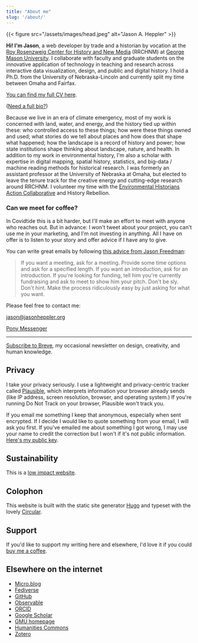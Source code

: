 ```yaml
---
title: "About me"
slug: '/about/'
---
```


<section class="bio-project">
<div class="bio-project-left">
  {{< figure src="/assets/images/head.jpeg" alt="Jason A. Heppler" >}}
  <p class="u-lead"><strong>Hi! I'm Jason</strong>, a web developer by trade and a historian by vocation at the <a href="https://rrchnm.org/">Roy Rosenzweig Center for History and New Media</a> (RRCHNM) at <a href="https://historyarthistory.gmu.edu">George Mason University</a>. I collaborate with faculty and graduate students on the innovative application of technology in teaching and research across interactive data visualization, design, and public and digital history. I hold a Ph.D. from the University of Nebraska-Lincoln and currently split my time between Omaha and Fairfax.</p>

  <p><a href="https://jasonheppler.org/files/jah-cv.pdf">You can find my full CV here</a>.</p>

  <p>(<a href="/bio/">Need a full bio?</a>)</p>

  <p>Because we live in an era of climate emergency, most of my work is concerned with land, water, and energy, and the history tied up within these: who controlled access to these things; how were these things owned and used; what stories do we tell about places and how does that shape what happened; how the landscape is a record of history and power; how state institutions shape thinking about landscape, nature, and health. In addition to my work in environmental history, I'm also a scholar with expertise in digital mapping, spatial history, statistics, and big-data / machine reading methods for historical research. I was formerly an assistant professor at the University of Nebraska at Omaha, but elected to leave the tenure track for the creative energy and cutting-edge research around RRCHNM. I volunteer my time with the <a href="https://envirodatagov.org/environmental-historians-action-collaborative/">Environmental Historians Action Collaborative</a> and History Rebellion.</p>

  <h3>Can we meet for coffee?</h3>

  <p>In Covidtide this is a bit harder, but I'll make an effort to meet with anyone who reaches out. But in advance: I won't tweet about your project, you can't use me in your marketing, and I'm not investing in anything. All I have on offer is to listen to your story and offer advice if I have any to give.</p> 

  <p>You can write great emails by following <a href="http://humbledmba.com/how-to-email-busy-people">this advice from Jason Freedman</a>:</p>

  <blockquote>
  If you want a meeting, ask for a meeting. Provide some time options and ask for a specified length. If you want an introduction, ask for an introduction. If you're looking for funding, tell him you're currently fundraising and ask to meet to show him your pitch. Don't be sly. Don't hint. Make the process ridiculously easy by just asking for what you want.
  </blockquote>
</div>

<div class="bio-project-right">
  <p class="noted">Please feel free to contact me:</p>

  <p class="noted"><a href="mailto:jason@jasonheppler.org">jason@jasonheppler.org</a></p>

  <p class="noted"><a href="https://ponymessenger.com/invite/7TUWXB">Pony Messenger</a></p>

  <hr/>

  <p class="noted"><a href="/newsletter">Subscribe to Breve</a>, my occasional newsletter on design, creativity, and human knowledge.</p>

<h2>Privacy</h2>

<p class="noted">I take your privacy seriously. I use a lightweight and privacy-centric tracker called <a href="https://plausible.io">Plausible</a>, which interprets information your browser already sends (like IP address, screen resolution, browser, and operating system.) If you're running Do Not Track on your browser, Plausible won't track you.</p>

<p class="noted">If you email me something I keep that anonymous, especially when sent encrypted. If I decide I would like to quote something from your email, I will ask you first. If you've emailed me about something I got wrong, I may use your name to credit the correction but I won't if it's not public information. <a href="https://jasonheppler.org/jasonheppler.asc">Here's my public key</a>.</p>

<h2>Sustainability</h2>

<p class="noted">This is a <a href="/low-impact/">low impact website</a>.</p>

<h2>Colophon</h2>

<p class="noted">This website is built with the static site generator <a href="https://gohugo.io">Hugo</a> and typeset with the lovely <a href="https://lineto.com/typefaces/circular/">Circular</a>.</p>

<h2>Support</h2>

<p class="noted">If you'd like to support my writing here and elsewhere, I'd love it if you could <a href="https://www.buymeacoffee.com/jasonheppler">buy me a coffee</a>.</p>

<h2>Elsewhere on the internet</h2>
	<ul class="list-unstyled noted">
		<li><a href="https://social.jasonheppler.org/">Micro.blog</a></li>
    <li><a href="https://historians.social/@jaheppler">Fediverse</a></li>
		<li><a href="https://github.com/hepplerj">GitHub</a></li>
		<li><a href="https://observablehq.com/@hepplerj?tab=profile">Observable</a>
		<li><a href="https://orcid.org/0000-0003-4158-6186">ORCID</a>
		<li><a href="https://scholar.google.com/citations?user=X2hGnS4AAAAJ">Google Scholar</a></li>
		<li><a href="https://historyarthistory.gmu.edu/people/jheppler">GMU homepage</a></li>
		<li><a href="https://hcommons.org/members/hepplerj/">Humanities Commons</a></li>
		<li><a href="https://www.zotero.org/hepplerj">Zotero</a></li>
	</ul>
  </div>
</section>
